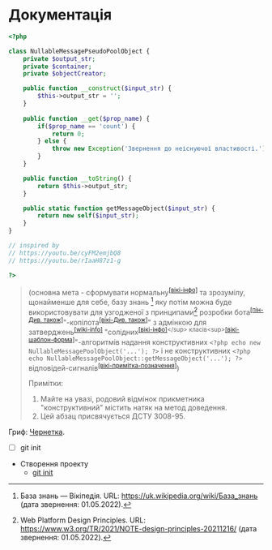 # Документація
```php
<?php

class NullableMessagePseudoPoolObject {
    private $output_str;
    private $container;
    private $objectCreator;

    public function __construct($input_str) {
        $this->output_str = '';
    }
    
    public function __get($prop_name) {
        if($prop_name == 'count') {
            return 0;
        } else {
            throw new Exception('Звернення до неіснуючої властивості.');
        }
    }

    public function __toString() {
        return $this->output_str;
    }

    public static function getMessageObject($input_str) {
        return new self($input_str);
    }
}

// inspired by
// https://youtu.be/cyFM2emjbQ8
// https://youtu.be/rIaaH87z1-g

?>
```
> (основна мета - сформувати нормальну<sup>[\[вікі-інфо\]](https://uk.wikipedia.org/wiki/%D0%9D%D0%BE%D1%80%D0%BC%D0%B0%D0%BB%D1%96%D0%B7%D0%B0%D1%86%D1%96%D1%8F_%D0%B1%D0%B0%D0%B7_%D0%B4%D0%B0%D0%BD%D0%B8%D1%85)</sup> та зрозумілу, щонайменше для себе, базу знань [^1] яку потім можна буде використовувати для узгодженої з принципами[^2] розробки бота<sup>[\[пін-Див. також\]](https://pin.it/6IzISoe)</sup>"-копілота<sup>[\[вікі-Див. також\]](https://uk.wikipedia.org/wiki/GitHub_Copilot)</sup>" з адмінкою для затверджень<sup>[\[wiki-info\]](https://en.wikipedia.org/wiki/Proof_assistant)</sup> "солідних<sup>[\[вікі-інфо\]](https://uk.wikipedia.org/wiki/SOLID_(%D0%BE%D0%B1%27%D1%94%D0%BA%D1%82%D0%BD%D0%BE-%D0%BE%D1%80%D1%96%D1%94%D0%BD%D1%82%D0%BE%D0%B2%D0%B0%D0%BD%D0%B5_%D0%BF%D1%80%D0%BE%D0%B3%D1%80%D0%B0%D0%BC%D1%83%D0%B2%D0%B0%D0%BD%D0%BD%D1%8F))</sup> класів<sup>[\[вікі-шаблон-форма\]](https://uk.wikipedia.org/wiki/%D0%9A%D0%BB%D0%B0%D1%81_(%D0%BF%D1%80%D0%BE%D0%B3%D1%80%D0%B0%D0%BC%D1%83%D0%B2%D0%B0%D0%BD%D0%BD%D1%8F))</sup>"-алгоритмів надання конструктивних ```<?php echo new NullableMessagePoolObject('...'); ?>``` і не конструктивних ```<?php echo NullableMessagePoolObject::getMessageObject('...'); ?>``` відповідей-сигналів<sup>[\[вікі-примітка-позначення\]](https://uk.wikipedia.org/wiki/%D0%9C%D0%BE%D0%B2%D0%B0)</sup>)
> 
> Примітки: 
> 1. Майте на увазі, родовий відмінок прикметника "конструктивний" містить натяк на метод доведення.
> 2. Цей абзац присвячується ДСТУ 3008-95.
> 
> [^1]: База знань — Вікіпедія. URL: https://uk.wikipedia.org/wiki/База_знань (дата звернення: 01.05.2022).
> [^2]: Web Platform Design Principles. URL: https://www.w3.org/TR/2021/NOTE-design-principles-20211216/ (дата звернення: 01.05.2022).

Гриф: [Чернетка](https://uk.wikipedia.org/wiki/Чернетка).

- [ ] git init
* Створення проекту
  * [git init](manual/DESC-GIT-INIT.md)
